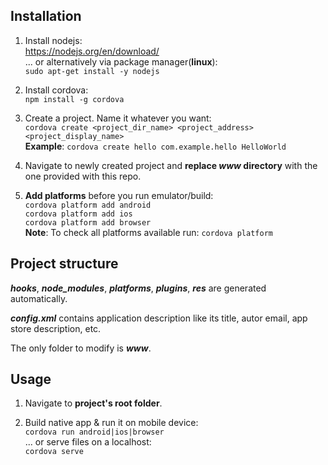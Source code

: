 ## Installation
1. Install nodejs:  
https://nodejs.org/en/download/  
... or alternatively via package manager(**linux**):  
`sudo apt-get install -y nodejs`

2. Install cordova:  
`npm install -g cordova`

3. Create a project. Name it whatever you want:  
`cordova create <project_dir_name> <project_address> <project_display_name>`  
**Example**: `cordova create hello com.example.hello HelloWorld`

4. Navigate to newly created project and **replace _www_ directory** with the one provided with this repo.

4. **Add platforms** before you run emulator/build:  
`cordova platform add android`  
`cordova platform add ios`  
`cordova platform add browser`  
**Note**: To check all platforms available run:
`cordova platform`

## Project structure
**_hooks_**, **_node_modules_**, **_platforms_**, **_plugins_**,  **_res_** are generated automatically.  

**_config.xml_** contains application description like its title, autor email, app store description, etc.  

The only folder to modify is **_www_**.

## Usage
1. Navigate to **project's root folder**.  

2. Build native app & run it on mobile device:  
`cordova run android|ios|browser`  
... or serve files on a localhost:  
`cordova serve`
